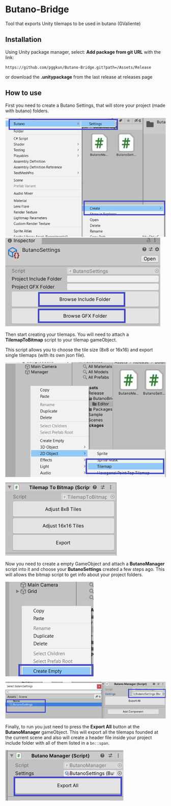 # Butano-Bridge
Tool that exports Unity tilemaps to be used in butano (GValiente)

## Installation
Using Unity package manager, select: **Add package from git URL** with the link:
```
https://github.com/pggkun/Butano-Bridge.git?path=/Assets/Release
```
or download the **.unitypackage** from the last release at releases page

## How to use
First you need to create a Butano Settings, that will store your project (made with butano) folders.

![creating butano settings](https://github.com/pggkun/Butano-Bridge/blob/main/GitHub/step01.png)
![browsing prooject folders](https://github.com/pggkun/Butano-Bridge/blob/main/GitHub/step02.png)

Then start creating your tilemaps. You will need to attach a **TilemapToBitmap** script to your tilemap gameObject.

This script allows you to choose the tile size (8x8 or 16x16) and export single tilemaps (with its own json file).

![creating tilemaps](https://github.com/pggkun/Butano-Bridge/blob/main/GitHub/step1.png)

![tilemap to bitmap](https://github.com/pggkun/Butano-Bridge/blob/main/GitHub/step2.png)

Now you need to create a empty GameObject and attach a **ButanoManager** script into it and choose your **ButanoSettings** created a few steps ago. This will allows the bitmap script to get info about your project folders.

![creating tilemaps](https://github.com/pggkun/Butano-Bridge/blob/main/GitHub/step3.png)

![creating tilemaps](https://github.com/pggkun/Butano-Bridge/blob/main/GitHub/step4.png)

Finally, to run you just need to press the **Export All** button at the **ButanoManager** gameObject. This will export all the tilemaps founded at the current scene and also will create a header file inside your project include folder with all of them listed in a `bn::span`.

![creating tilemaps](https://github.com/pggkun/Butano-Bridge/blob/main/GitHub/step5.png)
